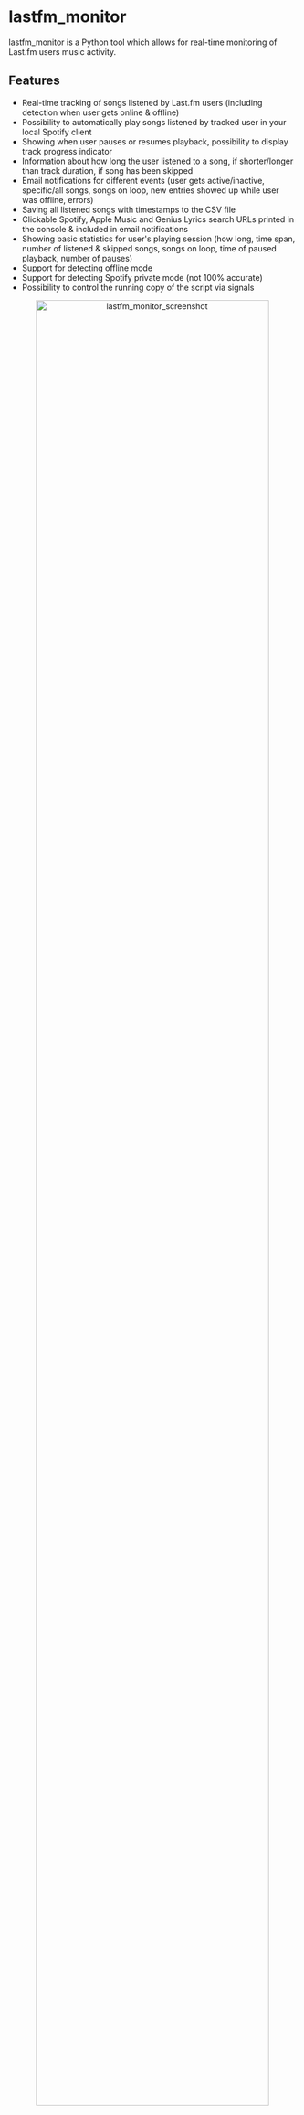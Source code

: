 # lastfm_monitor

lastfm_monitor is a Python tool which allows for real-time monitoring of Last.fm users music activity. 

## Features

- Real-time tracking of songs listened by Last.fm users (including detection when user gets online & offline)
- Possibility to automatically play songs listened by tracked user in your local Spotify client
- Showing when user pauses or resumes playback, possibility to display track progress indicator
- Information about how long the user listened to a song, if shorter/longer than track duration, if song has been skipped
- Email notifications for different events (user gets active/inactive, specific/all songs, songs on loop, new entries showed up while user was offline, errors)
- Saving all listened songs with timestamps to the CSV file
- Clickable Spotify, Apple Music and Genius Lyrics search URLs printed in the console & included in email notifications
- Showing basic statistics for user's playing session (how long, time span, number of listened & skipped songs, songs on loop, time of paused playback, number of pauses)
- Support for detecting offline mode
- Support for detecting Spotify private mode (not 100% accurate)
- Possibility to control the running copy of the script via signals

<p align="center">
   <img src="./assets/lastfm_monitor.png" alt="lastfm_monitor_screenshot" width="90%"/>
</p>

## Change Log

Release notes can be found [here](RELEASE_NOTES.md)

## Disclaimer

I'm not a dev, project done as a hobby. Code is ugly and as-is, but it works (at least for me) ;-)

## Requirements

The tool requires Python 3.8 or higher.

It uses [pyLast](https://github.com/pylast/pylast) library, also requires requests, python-dateutil and urllib3.

It has been tested successfully on:
- macOS (Ventura & Sonoma)
- Linux:
   - Raspberry Pi Bullseye & Bookworm
   - Ubuntu 24
   - Kali Linux 2024
- Windows (10 & 11)

It should work on other versions of macOS, Linux, Unix and Windows as well.

## Installation

Install the required Python packages:

```sh
python3 -m pip install requests python-dateutil urllib3 pylast
```

Or from requirements.txt:

```sh
pip3 install -r requirements.txt
```

Copy the *[lastfm_monitor.py](lastfm_monitor.py)* file to the desired location. 

You might want to add executable rights if on Linux/Unix/macOS:

```sh
chmod a+x lastfm_monitor.py
```

## Configuration

Edit the *[lastfm_monitor.py](lastfm_monitor.py)* file and change any desired configuration variables in the marked **CONFIGURATION SECTION** (all parameters have detailed description in the comments).

### Last.fm 'API key' and 'Shared secret'

Mandatory activity is to create your Last.fm **API key** and **Shared secret** by going to [https://www.last.fm/api/account/create](https://www.last.fm/api/account/create) (or get your existing one from [https://www.last.fm/api/accounts](https://www.last.fm/api/accounts))

Then change **LASTFM_API_KEY** and **LASTFM_API_SECRET** variables to respective values (or use **-u** and **-w** parameters).

### User privacy settings

In order to monitor Last.fm user activity, proper privacy settings need to be enabled on the monitored user account, i.e. in Last.fm *'Settings'* -> *'Privacy'*, the *'Hide recent listening information'* setting should be disabled. Otherwise you will get this error message returned by pyLast library: *'Login: User required to be logged in'*.

### Spotify sp_dc cookie

If you want to get track duration from Spotify (**-r** parameter) or you want to use ***track_songs*** functionality (**-g** parameter), so the script automatically plays the track listened by the user in your Spotify client, then you need to log in to Spotify web client [https://open.spotify.com/](https://open.spotify.com/) in your web browser and copy the value of sp_dc cookie to **SP_DC_COOKIE** variable (or use **-z** parameter). 

You can use Cookie-Editor by cgagnier to get it easily (available for all major web browsers): [https://cookie-editor.com/](https://cookie-editor.com/)

Newly generated Spotify's sp_dc cookie should be valid for 1 year. You will be informed by the tool once the cookie expires (proper message on the console and in email if error notifications have not been disabled via **-e** parameter).

### SMTP settings

If you want to use email notifications functionality you need to change the SMTP settings (host, port, user, password, sender, recipient) in the *[lastfm_monitor.py](lastfm_monitor.py)* file. If you leave the default settings then no notifications will be sent.

You can verify if your SMTP settings are correct by using **-y** parameter (the tool will try to send a test email notification):

```sh
./lastfm_monitor.py -y
```

### Other settings

All other variables can be left at their defaults, but feel free to experiment with it.

## Getting started

### List of supported parameters

To get the list of all supported parameters:

```sh
./lastfm_monitor.py -h
```

or 

```sh
python3 ./lastfm_monitor.py -h
```

### Monitoring mode

To monitor specific user activity, just type Last.fm username as parameter (**misiektoja** in the example below):

```sh
./lastfm_monitor.py misiektoja
```

If you have not changed **LASTFM_API_KEY** & **LASTFM_API_SECRET** variables in the *[lastfm_monitor.py](lastfm_monitor.py)* file, you can use **-u** and **-w** parameters:

```sh
./lastfm_monitor.py misiektoja -u "your_lastfm_api_key" -w "your_lastfm_api_secret"
```

The tool will run infinitely and monitor the user until the script is interrupted (Ctrl+C) or killed the other way.

You can monitor multiple Last.fm users by spawning multiple copies of the script. 

It is suggested to use sth like **tmux** or **screen** to have the script running after you log out from the server (unless you are running it on your desktop).

The tool automatically saves its output to *lastfm_monitor_{username}.log* file (can be changed in the settings via **LF_LOGFILE** variable or disabled completely with **-d** parameter).

The tool also saves the last activity information (artist, track, timestamp) to *lastfm_{username}_last_activity.json file*, so it can be reused in case the tool needs to be restarted.

### Listing mode

There is also other mode of the tool which prints the recently listened tracks for the user (**-l** parameter). You can also add **-n** parameter to define how many tracks should be displayed, by default it shows 30 last tracks:

```sh
./lastfm_monitor.py -l misiektoja -n 10
```

<p align="center">
   <img src="./assets/lastfm_monitor_listing.png" alt="lastfm_monitor_listing" width="95%"/>
</p>

You can use the **-l** functionality regardless if the monitoring is used or not (it does not interfere). 

## How to use other features

### Email notifications

If you want to get email notifications once user gets active (**-a**), inactive (**-i**) and new entries show up when user is offline (**-f**):

```sh
./lastfm_monitor.py misiektoja -a -i -f
```

Make sure you defined your SMTP settings earlier (see [SMTP settings](#smtp-settings)).

Example email:

<p align="center">
   <img src="./assets/lastfm_monitor_email_notifications.png" alt="lastfm_monitor_email_notifications" width="90%"/>
</p>

If you also want to be informed every time a user listens to specific songs, you can use **track_notification** functionality (**-t** parameter). 

For that you need to create a file with list of songs you want to track (one track and/or album per line). The file needs to be indicated by **-s** parameter. The script checks if the listened track or album is in the file. Example file *lastfm_tracks_misiektoja*:

```
we fell in love in october
Like a Stone
Half Believing
Something Changed
I Will Be There
```

Then run the tool with **-t** and **-s** parameters:

```sh
./lastfm_monitor.py misiektoja -t -s ./lastfm_tracks_misiektoja
```

If you want to get email notifications for every listened song use **-j** parameter:

```sh
./lastfm_monitor.py misiektoja -j
```

If you want to get email notifications when user listens to the same song on loop use **-x** parameter:

```sh
./lastfm_monitor.py misiektoja -x
```

### Saving listened songs to the CSV file

If you want to save all listened songs in the CSV file, use **-b** parameter with the name of the file (it will be automatically created if it does not exist):

```sh
./lastfm_monitor.py misiektoja -b lastfm_tracks_misiektoja.csv
```

### Automatic playing of tracks listened by the user in Spotify client

If you want the script to automatically play the tracks listened by the user in your local Spotify client use **-g** parameter:

```sh
./lastfm_monitor.py misiektoja -g
```

Your Spotify client needs to be installed & started for this feature to work.

In order to use this functionality you also need to have properly defined sp_dc cookie value as described [here](#spotify-sp_dc-cookie).

The script has full support for playing songs listened by the tracked user under **Linux** and **macOS**. It means it will automatically play the changed track, it will also automatically pause and resume playback following tracked user actions. It can also pause (or play indicated track) once user gets inactive (see **SP_USER_GOT_OFFLINE_TRACK_ID** variable).

For **Windows** it works in semi-way, i.e. if you have Spotify client running and you are not listening to any song, then the first song will be played automatically, but for others it will only do search and indicate the changed track in Spotify client, but you need to press the play button manually. I have not found better way to handle it locally on Windows yet (without using remote Spotify Web API).

You can change the method used for playing the songs under Linux, macOS and Windows by changing respective variables in *[lastfm_monitor.py](lastfm_monitor.py)* file. 

For **macOS** change **SPOTIFY_MACOS_PLAYING_METHOD** variable to one of the following values:
-  "**apple-script**" (recommended, **default**)
-  "trigger-url"

For **Linux** change **SPOTIFY_LINUX_PLAYING_METHOD** variable to one of the following values:
- "**dbus-send**" (most common one, **default**)
- "qdbus"
- "trigger-url"

For **Windows** change **SPOTIFY_WINDOWS_PLAYING_METHOD** variable to one of the following values:
- "**start-uri**" (recommended, **default**)
- "spotify-cmd"
- "trigger-url"

The recommended defaults should work for most people.

### Progress indicator

If you want to see nice progress indicator which should show you estimated position of what user is currently listening use **-p** parameter:

```sh
./lastfm_monitor.py misiektoja -p
```

<p align="center">
   <img src="./assets/lastfm_monitor_progress_indicator.png" alt="lastfm_monitor_progress_indicator" width="90%"/>
</p>

For this functionality to work correctly it is suggested to have the active check interval (**-k** parameter) set to low value (like 2-5 seconds).

### Getting track duration from Spotify

If you want the tool to fetch track duration from Spotify, instead of Last.fm which very often reports wrong duration (or none at all), then enable **USE_TRACK_DURATION_FROM_SPOTIFY** to **True** in *[lastfm_monitor.py](lastfm_monitor.py)* file or use **-r** parameter:

```sh
./lastfm_monitor.py misiektoja -r
```

In order to use this functionality you need to have properly defined sp_dc cookie value as described [here](#spotify-sp_dc-cookie).

You will be able to tell if the track duration comes from Spotify as it has S* suffix at the end (e.g. 3 minutes, 42 seconds S*), while those coming from Last.fm have L* (e.g. 2 minutes, 13 seconds L*).

You can disable showing the track duration marks (L*, S*) via **-q** parameter:

```sh
./lastfm_monitor.py misiektoja -r -q
```

Duration marks are not shown if the functionality to get track duration from Spotify is disabled.

### Check intervals and offline timer 

If you want to change the check interval when the user is offline to 10 seconds use **-c** parameter and when the user is active to 2 seconds use **-k** parameter:

```sh
./lastfm_monitor.py misiektoja -c 10 -k 2
```

If you want to change the time required to mark the user as inactive to 2 mins (120 seconds) use **-o** parameter (the timer starts once the user stops playing the music):

```sh
./lastfm_monitor.py misiektoja -o 120
```

### Controlling the script via signals (only macOS/Linux/Unix)

The tool has several signal handlers implemented which allow to change behavior of the tool without a need to restart it with new parameters.

List of supported signals:

| Signal | Description |
| ----------- | ----------- |
| USR1 | Toggle email notifications when user gets active/inactive or new offline entries show up (-a, -i, -f) |
| USR2 | Toggle email notifications for every song (-j) |
| HUP  | Toggle showing of progress indicator (-p) |
| CONT | Toggle email notifications for tracked songs (-t) |
| PIPE | Toggle email notifications when user plays song on loop (-x) |
| TRAP | Increase the inactivity check timer (by 30 seconds) (-o) |
| ABRT | Decrease the inactivity check timer (by 30 seconds) (-o) |

So if you want to change functionality of the running tool, just send the proper signal to the desired copy of the script.

I personally use **pkill** tool, so for example to toggle showing of progress indicator for tool instance monitoring the *misiektoja* user:

```sh
pkill -f -HUP "python3 ./lastfm_monitor.py misiektoja"
```

As Windows supports limited number of signals, this functionality is available only on Linux/Unix/macOS.

### Private mode detection in Spotify

The script contains functionality to detect possible private mode used in Spotify and even estimates when private mode was used. It is enabled by default (not configurable).

It is NOT 100% accurate. I observed that very often when private mode is used (especially for longer time) it results in many duplicated entries created in Last.fm account after private mode is disabled. So different tracks have the same start timestamp.

I suspect it is related to some bug in Spotify and it mainly happens if the user has Spotify on multiple devices.

However keep in mind it is not 100% accurate. I observed duplicate entries also with no private mode, but in such case number of duplicate entries is limited. So do not treat it as something 100% certain, but it is pretty good indicator that private mode was used.

<p align="center">
   <img src="./assets/lastfm_monitor_private_mode.png" alt="lastfm_monitor_private_mode" width="90%"/>
</p>

### Other

Check other supported parameters using **-h**.

You can combine all the parameters mentioned earlier in monitoring mode (listing mode only supports **-l** and **-n**).

## Limitations

The script has been tested with Last.fm account integrated with Spotify client, however it should work with other clients as well.

## Coloring log output with GRC

If you use [GRC](https://github.com/garabik/grc) and want to have the tool's log output properly colored you can use the configuration file available [here](grc/conf.monitor_logs)

Change your grc configuration (typically *.grc/grc.conf*) and add this part:

```
# monitoring log file
.*_monitor_.*\.log
conf.monitor_logs
```

Now copy the *conf.monitor_logs* to your *.grc* directory and lastfm_monitor log files should be nicely colored when using *grc* tool.

## License

This project is licensed under the GPLv3 - see the [LICENSE](LICENSE) file for details
